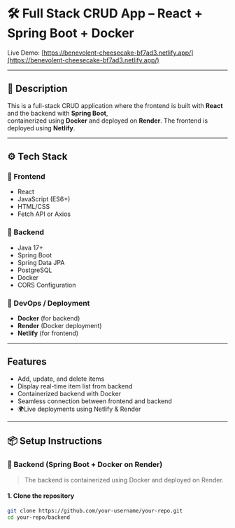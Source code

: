 # 🛠️ Full Stack CRUD App – React + Spring Boot + Docker

Live Demo: [https://benevolent-cheesecake-bf7ad3.netlify.app/](https://benevolent-cheesecake-bf7ad3.netlify.app/)

---

## 📌 Description

This is a full-stack CRUD application where the frontend is built with **React** and the backend with **Spring Boot**,  
containerized using **Docker** and deployed on **Render**. The frontend is deployed using **Netlify**.

---

## ⚙️ Tech Stack

### 🔹 Frontend  
- React  
- JavaScript (ES6+)  
- HTML/CSS  
- Fetch API or Axios  

### 🔸 Backend  
- Java 17+  
- Spring Boot  
- Spring Data JPA  
- PostgreSQL  
- Docker  
- CORS Configuration  

### 🔧 DevOps / Deployment  
- **Docker** (for backend)  
- **Render** (Docker deployment)  
- **Netlify** (for frontend)  

---

## Features

-  Add, update, and delete items  
-  Display real-time item list from backend  
-  Containerized backend with Docker  
-  Seamless connection between frontend and backend  
- 🌍Live deployments using Netlify & Render  

---

## 📦 Setup Instructions

### 🐳 Backend (Spring Boot + Docker on Render)

> The backend is containerized using Docker and deployed on Render.

#### 1. Clone the repository

```bash
git clone https://github.com/your-username/your-repo.git
cd your-repo/backend
